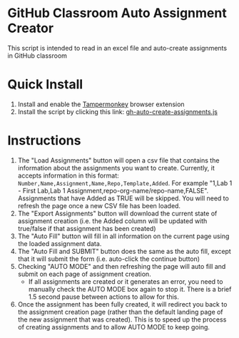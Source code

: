# GitHub Classroom Auto Assignment Creator

This script is intended to read in an excel file and auto-create assignments in GitHub classroom

# Quick Install
1. Install and enable the [Tampermonkey](https://www.tampermonkey.net/) browser extension
2. Install the script by clicking this link: [gh-auto-create-assignments.js](https://github.com/alt-cs-lab/gh-classroom-auto-assignment-creator/raw/refs/heads/main/gh-auto-create-assignments.user.js)

# Instructions
1. The "Load Assignments" button will open a csv file that contains the information about the assignments you want to create. Currently, it accepts information in this format: `Number,Name,Assignment,Name,Repo,Template,Added`. For example "1,Lab 1 - First Lab,Lab 1 Assignment,repo-org-name/repo-name,FALSE". Assignments that have Added as TRUE will be skipped. You will need to refresh the page once a new CSV file has been loaded.
2. The "Export Assignments" button will download the current state of assignment creation (i.e. the Added column will be updated with true/false if that assignment has been created)
3. The "Auto Fill" button will fill in all information on the current page using the loaded assignment data.
4. The "Auto Fill and SUBMIT" button does the same as the auto fill, except that it will submit the form  (i.e. auto-click the continue button)
5. Checking "AUTO MODE" and then refreshing the page will auto fill and submit on each page of assignment creation. 
    - If all assignments are created or it generates an error, you need to manually check the AUTO MODE box again to stop it. There is a brief 1.5 second pause between actions to allow for this.
6. Once the assignment has been fully created, it will redirect you back to the assignment creation page (rather than the default landing page of the new assignment that was created). This is to speed up the process of creating assignments and to allow AUTO MODE to keep going.
